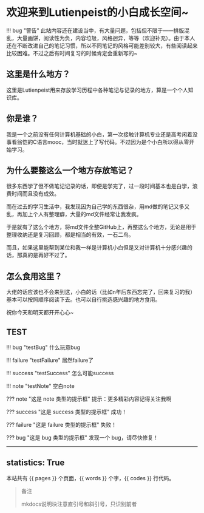 # 欢迎来到Lutienpeist的小白成长空间~

!!! bug "警告"
	此站内容还在建设当中，有大量问题，包括但不限于——排版混乱，大量画饼，阅读性为负，内容垃圾，风格迥异，等等（欢迎补充）。由于本人还在不断改进自己的笔记习惯，所以不同笔记的风格可能差别较大，有些阅读起来比较困难。不过之后有时间复习的时候肯定会重新写的~

## 这里是什么地方？

这里是Lutienpeist用来存放学习历程中各种笔记与记录的地方，算是一个个人知识库。

## 你是谁？

我是一个之前没有任何计算机基础的小白，第一次接触计算机专业还是高考闲着没事看翁恺的C语言mooc，当时就迷上了写代码。不过因为是个小白所以得从零开始学习。

## 为什么要整这么一个地方存放笔记？

很多东西学了但不做笔记记录的话，即便是学完了，过一段时间基本也是白学，浪费时间而且没有成效。

而在过去的学习生活中，我发现因为自己学的东西很杂，用md做的笔记又多又乱，再加上个人有整理癖，大量的md文件经常让我发疯。

于是就有了这么个地方，将md文件全整GitHub上，再整这么个地方，无论是用于整理收纳还是复习回顾，都是相当的有效，一石二鸟。

而且，如果这里能帮到某位和我一样是计算机小白但是又对计算机十分感兴趣的话，那真的是再好不过了。

## 怎么食用这里？

大佬的话应该也不会来到这，小白的话（比如n年后东西忘完了，回来复习的我）基本可以按照顺序阅读下去。也可以自行挑选感兴趣的地方食用。

祝你今天和明天都开开心心~

## TEST

!!! bug "testBug" 
	什么玩意bug

!!! failure "testFailure"
	居然failure了

!!! success "testSuccess"
	怎么可能success

!!! note "testNote"
	空白note

??? note "这是 note 类型的提示框"
	提示：更多精彩内容记得关注我啊

??? success "这是 success 类型的提示框"
	成功！

??? failure "这是 failure 类型的提示框"
	失败！

??? bug "这是 bug 类型的提示框"
	发现一个 bug，请尽快修复！

---
statistics: True
---

本站共有 {{ pages }} 个页面，{{ words }} 个字，{{ codes }} 行代码。

> 备注
>
> mkdocs说明块注意直引号和斜引号，只识别前者
>
